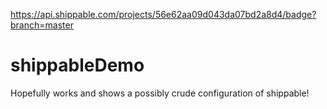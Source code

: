 
https://api.shippable.com/projects/56e62aa09d043da07bd2a8d4/badge?branch=master


# shippableDemo

Hopefully works and shows a possibly crude configuration of shippable! 
